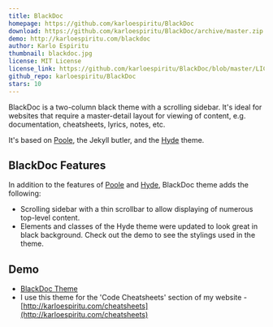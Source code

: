 ```yaml
---
title: BlackDoc
homepage: https://github.com/karloespiritu/BlackDoc
download: https://github.com/karloespiritu/BlackDoc/archive/master.zip
demo: http://karloespiritu.com/blackdoc
author: Karlo Espiritu
thumbnail: blackdoc.jpg
license: MIT License
license_link: https://github.com/karloespiritu/BlackDoc/blob/master/LICENSE.md
github_repo: karloespiritu/BlackDoc
stars: 10
---
```


BlackDoc is a two-column black theme with a scrolling sidebar. It's
ideal for websites that require a master-detail layout for viewing of
content, e.g. documentation, cheatsheets, lyrics, notes, etc.

It's based on [Poole](http://getpoole.com), the Jekyll butler, and the
[Hyde](http://hyde.getpoole.com) theme.

## BlackDoc Features

In addition to the features of [Poole](http://getpoole.com) and
[Hyde](http://hyde.getpoole.com), BlackDoc theme adds the following:

* Scrolling sidebar with a thin scrollbar to allow displaying of
  numerous top-level content.
* Elements and classes of the Hyde theme were updated to look great in
  black background. Check out the demo to see the stylings used in the
  theme.

## Demo

* [BlackDoc Theme](http://karloespiritu.com/blackdoc)
* I use this theme for the 'Code Cheatsheets' section of my website -
  [http://karloespiritu.com/cheatsheets](http://karloespiritu.com/cheatsheets)
